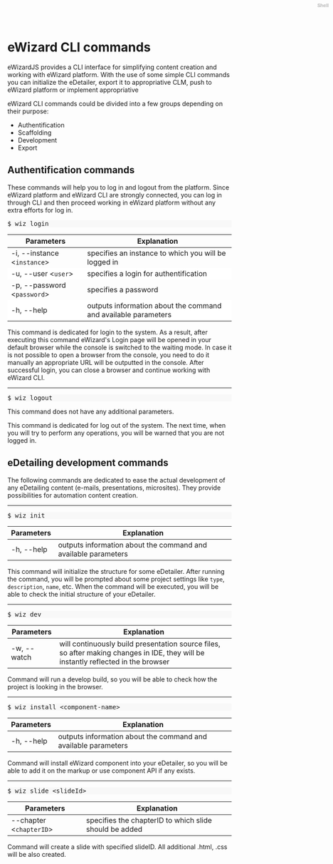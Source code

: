 <style>
pre .comment {
    color: #b3b3b3;
}

figure {
    margin:0;
}

figure:before{
    content:"Shell";
    position: absolute;
    top: 0;
    right: 0;
    color: #ccc;
    text-align: right;
    font-size: 0.75em;
    padding: 5px 10px 0;
    line-height: 15px;
    height: 15px;
    font-weight: 600;
}

.highlight {
    background-color: #f8f8f8;
}

tr:nth-child(2n){
    background-color:white;
}

</style>

# eWizard CLI commands

eWizardJS provides a CLI interface for simplifying content creation and working with eWizard platform.
With the use of some simple CLI commands you can initialize the eDetailer, export it to appropriative CLM, push to eWizard platform or implement appropriative

eWizard CLI commands could be divided into a few groups depending on their purpose:

* Authentification
* Scaffolding
* Development
* Export

## Authentification commands

These commands will help you to log in and logout from the platform. Since eWizard platform and eWizard CLI are strongly connected, you can log in through CLI and then proceed working in eWizard platform without any extra efforts for log in.

<figure class="highlight bash">
    <pre class="code">$ wiz login</pre>
</figure>

|               Parameters                              | Explanation 
|-------------------------------------------------------|-------------------------------------------------------------------
|   -i, --instance <`instance`>                         | specifies an instance to which you will be logged in  
|   -u, --user <`user`>                                 | specifies a login for authentification 
|   -p, --password <`password`>                         | specifies a password 
|   -h, --help                                          | outputs information about the command and available parameters

This command is dedicated for login to the system. As a result, after executing this command eWizard's Login page will be opened in your default browser while the console is switched to the waiting mode. In case it is not possible to open a browser from the console, you need to do it manually an appropriate URL will be outputted in the console. After successful login, you can close a browser and continue working with eWizard CLI.

-------------------------------------
  <figure class="highlight bash">
    <pre class="code">$ wiz logout</pre>
</figure>

This command does not have any additional parameters.

This command is dedicated for log out of the system. The next time, when you will try to perform any operations, you will be warned that you are not logged in.

## eDetailing development commands

The following commands are dedicated to ease the actual development of any eDetailing content (e-mails, presentations, microsites). They provide possibilities for automation content creation.

-------------------------------------
  <figure class="highlight bash">
    <pre class="code">$ wiz init</pre>
</figure>

|         Parameters       | Explanation 
|--------------------------|-------------------------------------------------------------------
|     -h, --help           | outputs information about the command and available parameters

This command will initialize the structure for some eDetailer. After running the command, you will be prompted about some project settings like `type`, `description`, `name`, etc. When the command will be executed, you will be able to check the initial structure of your eDetailer.

-------------------------------------
<figure class="highlight bash">
    <pre class="code">$ wiz dev</pre>
</figure>

|         Parameters       | Explanation 
|--------------------------|-------------------------------------------------------------------
|     -w, --watch          | will continuously build presentation source files, so after making changes in IDE, they will be instantly reflected in the browser

Command will run a develop build, so you will be able to check how the project is looking in the browser.

-------------------------------------
<figure class="highlight bash">
    <pre class="code">$ wiz install &lt;component-name&gt;</pre>
</figure>

|         Parameters       | Explanation 
|--------------------------|-------------------------------------------------------------------
|     -h, --help           | outputs information about the command and available parameters
 
 Command will install eWizard component into your eDetailer, so you will be able to add it on the markup or use component API if any exists.

-------------------------------------
<figure class="highlight bash">
    <pre class="code">$ wiz slide &lt;slideId&gt;</pre>
</figure>

|         Parameters       | Explanation 
|--------------------------|-------------------------------------------------------------------
|  --chapter <`chapterID`> | specifies the chapterID to which slide should be added 

Command will create a slide with specified slideID. All additional .html, .css will be also created.